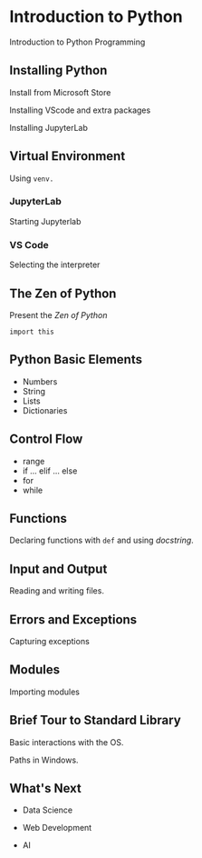 # Introduction to Python
Introduction to Python Programming

## Installing Python

Install from Microsoft Store

Installing VScode and extra packages

Installing JupyterLab

## Virtual Environment

Using `venv.`

### JupyterLab

Starting Jupyterlab

### VS Code

Selecting the interpreter

## The Zen of Python

Present the _Zen of Python_

```
import this
```

## Python Basic Elements

* Numbers
* String
* Lists
* Dictionaries

## Control Flow

* range
* if ... elif ... else
* for
* while

## Functions

Declaring functions with `def` and using _docstring_.

## Input and Output

Reading and writing files.

## Errors and Exceptions

Capturing exceptions

## Modules

Importing modules

## Brief Tour to Standard Library

Basic interactions with the OS.

Paths in Windows.

## What's Next

* Data Science

* Web Development

* AI
